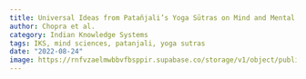 ```yaml
---
title: Universal Ideas from Patañjali’s Yoga Sūtras on Mind and Mental Health - Philosophy and Practice
author: Chopra et al.
category: Indian Knowledge Systems
tags: IKS, mind sciences, patanjali, yoga sutras
date: "2022-08-24"
image: https://rnfvzaelmwbbvfbsppir.supabase.co/storage/v1/object/public/brhatwebsite/05dhiti/28.webp
---
```


